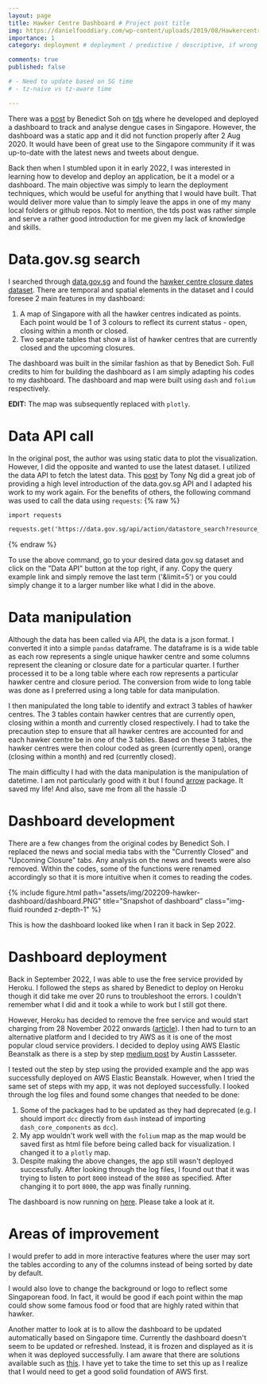 ```yaml
---
layout: page
title: Hawker Centre Dashboard # Project post title
img: https://danielfooddiary.com/wp-content/uploads/2019/08/Hawkercentre-scaled.jpg 
importance: 1
category: deployment # deployment / predictive / descriptive, if wrong category, the post won't be posted

comments: true
published: false

# - Need to update based on SG time
# - tz-naive vs tz-aware time

---
```


There was a [post](https://towardsdatascience.com/creating-a-web-application-to-analyse-dengue-cases-1be4a708a533) by Benedict Soh on [tds](https://towardsdatascience.com/) where he developed and deployed a dashboard to track and analyse dengue cases in Singapore. However, the dashboard was a static app and it did not function properly after 2 Aug 2020. It would have been of great use to the Singapore community if it was up-to-date with the latest news and tweets about dengue.

Back then when I stumbled upon it in early 2022, I was interested in learning how to develop and deploy an application, be it a model or a dashboard. The main objective was simply to learn the deployment techniques, which would be useful for anything that I would have built. That would deliver more value than to simply leave the apps in one of my many local folders or github repos. Not to mention, the tds post was rather simple and serve a rather good introduction for me given my lack of knowledge and skills.

# Data.gov.sg search
I searched through [data.gov.sg](https://data.gov.sg/) and found the [hawker centre closure dates dataset](https://data.gov.sg/dataset/dates-of-hawker-centres-closure). There are temporal and spatial elements in the dataset and I could foresee 2 main features in my dashboard:
1. A map of Singapore with all the hawker centres indicated as points. Each point would be 1 of 3 colours to reflect its current status - open, closing within a month or closed.
1. Two separate tables that show a list of hawker centres that are currently closed and the upcoming closures.

The dashboard was built in the similar fashion as that by Benedict Soh. Full credits to him for building the dashboard as I am simply adapting his codes to my dashboard. The dashboard and map were built using `dash` and `folium` respectively.

**EDIT:** The map was subsequently replaced with `plotly`.

# Data API call
In the original post, the author was using static data to plot the visualization. However, I did the opposite and wanted to use the latest dataset. I utilized the data API to fetch the latest data. This [post](https://towardsdatascience.com/exploring-data-gov-sg-api-725e344048dc) by Tony Ng did a great job of providing a high level introduction of the data.gov.sg API and I adapted his work to my work again. For the benefits of others, the following command was used to call the data using `requests`:
{% raw %}
```html
import requests

requests.get('https://data.gov.sg/api/action/datastore_search?resource_id=b80cb643-a732-480d-86b5-e03957bc82aa&limit=200').json()
```
{% endraw %}

To use the above command, go to your desired data.gov.sg dataset and click on the "Data API" button at the top right, if any. Copy the query example link and simply remove the last term ('&limit=5') or you could simply change it to a larger number like what I did in the above.

# Data manipulation
Although the data has been called via API, the data is a json format. I converted it into a simple `pandas` dataframe. The dataframe is is a wide table as each row represents a single unique hawker centre and some columns represent the cleaning or closure date for a particular quarter. I further processed it to be a long table where each row represents a particular hawker centre and closure period. The conversion from wide to long table was done as I preferred using a long table for data manipulation.

I then manipulated the long table to identify and extract 3 tables of hawker centres. The 3 tables contain hawker centres that are currently open, closing within a month and currently closed respectively. I had to take the precaution step to ensure that all hawker centres are accounted for and each hawker centre be in one of the 3 tables. Based on these 3 tables, the hawker centres were then colour coded as green (currently open), orange (closing within a month) and red (currently closed).

The main difficulty I had with the data manipulation is the manipulation of datetime. I am not particularly good with it but I found [arrow](https://arrow.readthedocs.io/en/latest/) package. It saved my life! And also, save me from all the hassle :D


# Dashboard development 
There are a few changes from the original codes by Benedict Soh. I replaced the news and social media tabs with the "Currently Closed" and "Upcoming Closure" tabs. Any analysis on the news and tweets were also removed. Within the codes, some of the functions were renamed accordingly so that it is more intuitive when it comes to reading the codes. 

<div class="row">
    <div class="col-sm mt-3 mt-md-0">
        {% include figure.html path="assets/img/202209-hawker-dashboard/dashboard.PNG" title="Snapshot of dashboard" class="img-fluid rounded z-depth-1" %}
    </div>
</div>

This is how the dashboard looked like when I ran it back in Sep 2022. 

# Dashboard deployment
Back in September 2022, I was able to use the free service provided by Heroku. I followed the steps as shared by Benedict to deploy on Heroku though it did take me over 20 runs to troubleshoot the errors. I couldn't remember what I did and it took a while to work but I still got there. 

However, Heroku has decided to remove the free service and would start charging from 28 November 2022 onwards ([article](https://techcrunch.com/2022/08/25/heroku-announces-plans-to-eliminate-free-plans-blaming-fraud-and-abuse/)). I then had to turn to an alternative platform and I decided to try AWS as it is one of the most popular cloud service providers. I decided to deploy using AWS Elastic Beanstalk as there is a step by step [medium post](https://austinlasseter.medium.com/deploying-a-dash-app-with-elastic-beanstalk-console-27a834ebe91d) by Austin Lassseter.

I tested out the step by step using the provided example and the app was successfully deployed on AWS Elastic Beanstalk. However, when I tried the same set of steps with my app, it was not deployed successfully. I looked through the log files and found some changes that needed to be done:

1. Some of the packages had to be updated as they had deprecated (e.g. I should import `dcc` directly from `dash` instead of importing `dash_core_components` as `dcc`).
1. My app wouldn't work well with the `folium` map as the map would be saved first as html file before being called back for visualization. I changed it to a `plotly` map. 
1. Despite making the above changes, the app still wasn't deployed successfully. After looking through the log files, I found out that it was trying to listen to port `8000` instead of the `8080` as specified. After changing it to port `8000`, the app was finally running.

The dashboard is now running on [here](http://sg-hawker-centre-dashboard.ap-southeast-1.elasticbeanstalk.com/). Please take a look at it. 

# Areas of improvement
I would prefer to add in more interactive features where the user may sort the tables according to any of the columns instead of being sorted by date by default.

I would also love to change the background or logo to reflect some Singaporean food. In fact, it would be good if each point within the map could show some famous food or food that are highly rated within that hawker.

Another matter to look at is to allow the dashboard to be updated automatically based on Singapore time. Currently the dashboard doesn't seem to be updated or refreshed. Instead, it is frozen and displayed as it is when it was deployed successfully. I am aware that there are solutions available such as [this](https://stackoverflow.com/questions/65469454/updating-data-used-by-aws-elastic-beanstalk-deployed-webapp). I have yet to take the time to set this up as I realize that I would need to get a good solid foundation of AWS first.
